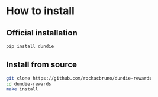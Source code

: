 # How to install

## Official installation

```py
pip install dundie
```


## Install from source


```bash
git clone https://github.com/rochacbruno/dundie-rewards
cd dundie-rewards
make install
```

